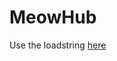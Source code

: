 # MeowHub
Use the loadstring
[here](https://github.com/meowman567/MeowHub/blob/main/MeowHubLoadstring.lua)
